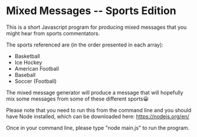 # Mixed Messages -- Sports Edition

This is a short Javascript program for producing mixed messages that you might hear from sports commentators.

The sports referenced are (in the order presented in each array):
* Basketball
* Ice Hockey
* American Football
* Baseball
* Soccer (Football)

The mixed message generator will produce a message that will hopefully mix some messages from some of these different sports😀

Please note that you need to run this from the command line and you should have Node installed, which can be downloaded here: https://nodejs.org/en/

Once in your command line, please type "node main.js" to run the program.